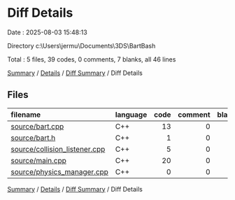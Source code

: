 # Diff Details

Date : 2025-08-03 15:48:13

Directory c:\\Users\\jermu\\Documents\\3DS\\BartBash

Total : 5 files,  39 codes, 0 comments, 7 blanks, all 46 lines

[Summary](results.md) / [Details](details.md) / [Diff Summary](diff.md) / Diff Details

## Files
| filename | language | code | comment | blank | total |
| :--- | :--- | ---: | ---: | ---: | ---: |
| [source/bart.cpp](/source/bart.cpp) | C++ | 13 | 0 | 4 | 17 |
| [source/bart.h](/source/bart.h) | C++ | 1 | 0 | 0 | 1 |
| [source/collision\_listener.cpp](/source/collision_listener.cpp) | C++ | 5 | 0 | 1 | 6 |
| [source/main.cpp](/source/main.cpp) | C++ | 20 | 0 | 0 | 20 |
| [source/physics\_manager.cpp](/source/physics_manager.cpp) | C++ | 0 | 0 | 2 | 2 |

[Summary](results.md) / [Details](details.md) / [Diff Summary](diff.md) / Diff Details